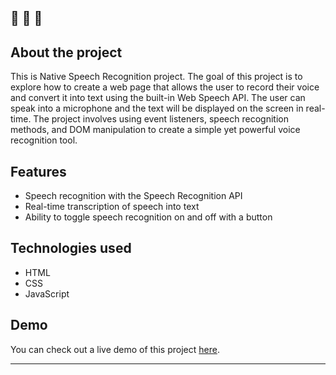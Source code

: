 ## 🔔 🔔 🔔

## About the project

This is Native Speech Recognition project. The goal of this project is to explore how to create a web page that allows the user to record their voice and convert it into text using the built-in Web Speech API. The user can speak into a microphone and the text will be displayed on the screen in real-time. The project involves using event listeners, speech recognition methods, and DOM manipulation to create a simple yet powerful voice recognition tool.


## Features

- Speech recognition with the Speech Recognition API
- Real-time transcription of speech into text
- Ability to toggle speech recognition on and off with a button

## Technologies used

-   HTML
-   CSS
-   JavaScript

## Demo

You can check out a live demo of this project [here](https://elenacoder.github.io/JavaScript30-Projects/project-20-native-speech-recognition/).

---